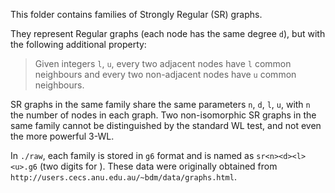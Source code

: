 This folder contains families of Strongly Regular (SR) graphs.

They represent Regular graphs (each node has the same degree `d`), but with the following additional property:
> Given integers `l`, `u`, every two adjacent nodes have `l` common neighbours and every two non-adjacent nodes have `u` common neighbours.

SR graphs in the same family share the same parameters `n`, `d`, `l`, `u`, with `n` the number of nodes in each graph.
Two non-isomorphic SR graphs in the same family cannot be distinguished by the standard WL test, and not even the more
powerful 3-WL.

In `./raw`, each family is stored in `g6` format and is named as `sr<n><d><l><u>.g6` (two digits for <n>). These data
were originally obtained from `http://users.cecs.anu.edu.au/~bdm/data/graphs.html`.
